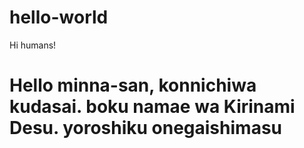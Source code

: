 # hello-world


Hi humans!

Hello minna-san, konnichiwa kudasai. boku namae wa Kirinami Desu. yoroshiku onegaishimasu
=======

